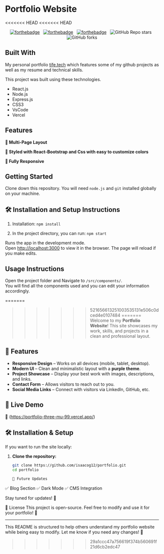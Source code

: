 # Portfolio Website  

<<<<<<< HEAD
<<<<<<< HEAD
<br/>

<center>

[![forthebadge](https://forthebadge.com/images/badges/built-with-love.svg)](https://forthebadge.com) &nbsp;
[![forthebadge](https://forthebadge.com/images/badges/made-with-javascript.svg)](https://forthebadge.com) &nbsp;
[![forthebadge](https://forthebadge.com/images/badges/open-source.svg)](https://forthebadge.com) &nbsp;
![GitHub Repo stars](https://img.shields.io/github/stars/soumyajit4419/Portfolio?color=red&logo=github&style=for-the-badge) &nbsp;
![GitHub forks](https://img.shields.io/github/forks/soumyajit4419/Portfolio?color=red&logo=github&style=for-the-badge)

</center>



## Built With

My personal portfolio <a href="https://portfolio-three-mu-99.vercel.app/" target="_blank">tife.tech</a> which features some of my github projects as well as my resume and technical skills.<br/>

This project was built using these technologies.

- React.js
- Node.js
- Express.js
- CSS3
- VsCode
- Vercel

## Features

**📖 Multi-Page Layout**

**🎨 Styled with React-Bootstrap and Css with easy to customize colors**

**📱 Fully Responsive**

## Getting Started

Clone down this repository. You will need `node.js` and `git` installed globally on your machine.

## 🛠 Installation and Setup Instructions

1. Installation: `npm install`

2. In the project directory, you can run: `npm start`

Runs the app in the development mode.\
Open [http://localhost:3000](http://localhost:3000) to view it in the browser.
The page will reload if you make edits.

## Usage Instructions

Open the project folder and Navigate to `/src/components/`. <br/>
You will find all the components used and you can edit your information accordingly.

=======
>>>>>>> 521656613251003535131e506c0dced4e0107484
=======
Welcome to my **Portfolio Website**! This site showcases my work, skills, and projects in a clean and professional layout.  

## 🌟 Features  

- **Responsive Design** – Works on all devices (mobile, tablet, desktop).  
- **Modern UI** – Clean and minimalistic layout with a **purple theme**.  
- **Project Showcase** – Display your best work with images, descriptions, and links.  
- **Contact Form** – Allows visitors to reach out to you.  
- **Social Media Links** – Connect with visitors via LinkedIn, GitHub, etc.  

## 🚀 Live Demo  

🔗 (https://portfolio-three-mu-99.vercel.app/)  

## 🛠️ Installation & Setup  

If you want to run the site locally:  

1. **Clone the repository:**  
   ```bash
   git clone https://github.com/isaacog12/portfolio.git
   cd portfolio

   🎯 Future Updates
✅ Blog Section
✅ Dark Mode
✅ CMS Integration

Stay tuned for updates! 🚀

📜 License
This project is open-source. Feel free to modify and use it for your portfolio! 💜

---

This README is structured to help others understand my portfolio website while being easy to modify. Let me know if you need any changes! 🚀
>>>>>>> 29a1ccc47a756619f374b560691f21d6cb2edc47
